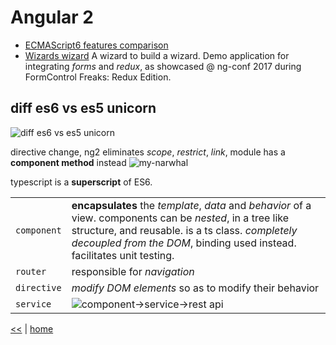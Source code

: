 # Angular 2

+ [ECMAScript6 features comparison](http://es6-features.org)
+ [Wizards wizard](https://github.com/danielfigueiredo/wizards-wizard) A wizard to build a wizard. Demo application for integrating _forms_ and _redux_, as showcased @ ng-conf 2017 during FormControl Freaks: Redux Edition.

## diff es6 vs es5 unicorn

![diff es6 vs es5 unicorn](https://s1cjww.by3302.livefilestore.com/y4mitsFDvsIUrGgDny8CaTRzDnRkZ7xHKjLwQuUMssOFqkFy0NXYCZgNfv_epaMCiUaRUcVbS_VW6gK07CrV72zXTOYJIhfUPu07vehw8xRoW3yXZT80w_WpPVuiq5leIVYKa5FCYNJNVgMV7RV94HeeQJYVMevn0FdJBAki9b_Fwm_hzyRt5uFBGoZsoAIoLOsOv-cRfi_U8U43C1LrjT04Q?width=635&height=397&cropmode=none)

directive change, ng2 eliminates _scope_, _restrict_, _link_, module has a **component method** instead
![my-narwhal](https://up5oia.by3302.livefilestore.com/y4msRTsm9lXTA6Y2Rvik59s982Q1wMFSsvzFPUzipbN0Yc1eyeeX_A6Bx8OiJESh5qOgC9Me9M0-csOLKszNjWP8ESaAoo2kwjLn0a1kBiXyPs3HY2A8HvyDPRS02F41MmeWeXCSIvcxEmSu99_hU9gGWBGLZ8utjS2HxdaeqwwUY5NqqO_ve_rd4YNGmHu_F062T4puuhKQVmQxCyVBB7fPQ?width=743&height=490&cropmode=none)

typescript is a __superscript__ of ES6.

|  |  |
|---|---|
`component` | **encapsulates** the _template_, _data_ and _behavior_ of a view. components can be _nested_, in a tree like structure, and reusable. is a ts class. _completely decoupled from the DOM_, binding used instead. facilitates unit testing.
`router` | responsible for _navigation_
`directive` | _modify DOM elements_ so as to modify their behavior
`service` | ![component->service->rest api](https://vrp2kg.by3302.livefilestore.com/y4mQ-0_q17WRRu-5rqmW6VYBivyi6UVJ785Xfwi9vOckCpm2UmqOsurWS0hTIaCEIgmnHEvlwywLwNFvN-xbNPzEQkcQnxVIyJAtJHVeJyB2vRQ6-cAeffijFaDuKCdRbQnHscBMV4q6wtrl1D2KykKFdUlllrh_AiBn8Gfy9KJV6jgASKY3hQ-hKHw2fznDlju0OlIO9DrHES16dG1AhRQNw?width=660&height=251&cropmode=none)

[<<](../JS.md) | [home](../../README.md)